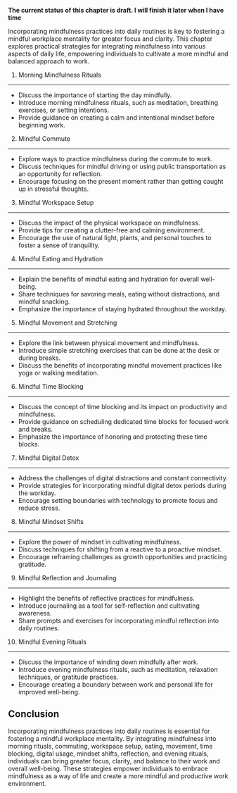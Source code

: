 **The current status of this chapter is draft. I will finish it later when I have time**

Incorporating mindfulness practices into daily routines is key to fostering a mindful workplace mentality for greater focus and clarity. This chapter explores practical strategies for integrating mindfulness into various aspects of daily life, empowering individuals to cultivate a more mindful and balanced approach to work.

1. Morning Mindfulness Rituals
------------------------------

* Discuss the importance of starting the day mindfully.
* Introduce morning mindfulness rituals, such as meditation, breathing exercises, or setting intentions.
* Provide guidance on creating a calm and intentional mindset before beginning work.

2. Mindful Commute
------------------

* Explore ways to practice mindfulness during the commute to work.
* Discuss techniques for mindful driving or using public transportation as an opportunity for reflection.
* Encourage focusing on the present moment rather than getting caught up in stressful thoughts.

3. Mindful Workspace Setup
--------------------------

* Discuss the impact of the physical workspace on mindfulness.
* Provide tips for creating a clutter-free and calming environment.
* Encourage the use of natural light, plants, and personal touches to foster a sense of tranquility.

4. Mindful Eating and Hydration
-------------------------------

* Explain the benefits of mindful eating and hydration for overall well-being.
* Share techniques for savoring meals, eating without distractions, and mindful snacking.
* Emphasize the importance of staying hydrated throughout the workday.

5. Mindful Movement and Stretching
----------------------------------

* Explore the link between physical movement and mindfulness.
* Introduce simple stretching exercises that can be done at the desk or during breaks.
* Discuss the benefits of incorporating mindful movement practices like yoga or walking meditation.

6. Mindful Time Blocking
------------------------

* Discuss the concept of time blocking and its impact on productivity and mindfulness.
* Provide guidance on scheduling dedicated time blocks for focused work and breaks.
* Emphasize the importance of honoring and protecting these time blocks.

7. Mindful Digital Detox
------------------------

* Address the challenges of digital distractions and constant connectivity.
* Provide strategies for incorporating mindful digital detox periods during the workday.
* Encourage setting boundaries with technology to promote focus and reduce stress.

8. Mindful Mindset Shifts
-------------------------

* Explore the power of mindset in cultivating mindfulness.
* Discuss techniques for shifting from a reactive to a proactive mindset.
* Encourage reframing challenges as growth opportunities and practicing gratitude.

9. Mindful Reflection and Journaling
------------------------------------

* Highlight the benefits of reflective practices for mindfulness.
* Introduce journaling as a tool for self-reflection and cultivating awareness.
* Share prompts and exercises for incorporating mindful reflection into daily routines.

10. Mindful Evening Rituals
---------------------------

* Discuss the importance of winding down mindfully after work.
* Introduce evening mindfulness rituals, such as meditation, relaxation techniques, or gratitude practices.
* Encourage creating a boundary between work and personal life for improved well-being.

Conclusion
----------

Incorporating mindfulness practices into daily routines is essential for fostering a mindful workplace mentality. By integrating mindfulness into morning rituals, commuting, workspace setup, eating, movement, time blocking, digital usage, mindset shifts, reflection, and evening rituals, individuals can bring greater focus, clarity, and balance to their work and overall well-being. These strategies empower individuals to embrace mindfulness as a way of life and create a more mindful and productive work environment.
